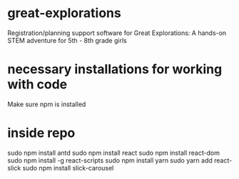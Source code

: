 # great-explorations

Registration/planning support software for Great Explorations: A hands-on STEM adventure for 5th - 8th grade girls

# necessary installations for working with code

Make sure npm is installed

# inside repo
sudo npm install antd
sudo npm install react
sudo npm install react-dom
sudo npm install -g react-scripts
sudo npm install yarn
sudo yarn add react-slick
sudo npm install slick-carousel

